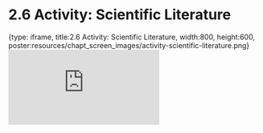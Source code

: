 # 2.6 Activity: Scientific Literature
 
{type: iframe, title:2.6 Activity: Scientific Literature, width:800, height:600, poster:resources/chapt_screen_images/activity-scientific-literature.png}
![](https://vgaysin1.github.io/CURE-MicrobialMysteries-test/activity-scientific-literature.html)
 

 
